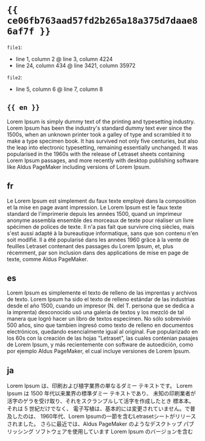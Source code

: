 # `{{ ce06fb763aad57fd2b265a18a375d7daae86af7f }}`

`file1`:
  - line  1, column   2 @ line    3, column  4224
  - line 24, column 434 @ line 3421, column 35972

`file2`:
  - line 5, column 6 @ line 7, column 8

## `{{ en }}`

Lorem Ipsum is simply dummy text of the printing and typesetting industry.
Lorem Ipsum has been the industry's standard dummy text ever since the 1500s,
when an unknown printer took a galley of type and scrambled it to make a type
specimen book. It has survived not only five centuries, but also the leap into
electronic typesetting, remaining essentially unchanged. It was popularised in
the 1960s with the release of Letraset sheets containing Lorem Ipsum passages,
and more recently with desktop publishing software like Aldus PageMaker
including versions of Lorem Ipsum.

## fr

Le Lorem Ipsum est simplement du faux texte employé dans la composition et la
mise en page avant impression. Le Lorem Ipsum est le faux texte standard de
l'imprimerie depuis les années 1500, quand un imprimeur anonyme assembla
ensemble des morceaux de texte pour réaliser un livre spécimen de polices de
texte. Il n'a pas fait que survivre cinq siècles, mais s'est aussi adapté à la
bureautique informatique, sans que son contenu n'en soit modifié. Il a été
popularisé dans les années 1960 grâce à la vente de feuilles Letraset contenant
des passages du Lorem Ipsum, et, plus récemment, par son inclusion dans des
applications de mise en page de texte, comme Aldus PageMaker.

## es

Lorem Ipsum es simplemente el texto de relleno de las imprentas y archivos de
texto. Lorem Ipsum ha sido el texto de relleno estándar de las industrias desde
el año 1500, cuando un impresor (N. del T. persona que se dedica a la imprenta)
desconocido usó una galería de textos y los mezcló de tal manera que logró
hacer un libro de textos especimen. No sólo sobrevivió 500 años, sino que
tambien ingresó como texto de relleno en documentos electrónicos, quedando
esencialmente igual al original. Fue popularizado en los 60s con la creación de
las hojas "Letraset", las cuales contenian pasajes de Lorem Ipsum, y más
recientemente con software de autoedición, como por ejemplo Aldus PageMaker, el
cual incluye versiones de Lorem Ipsum.

## ja

Lorem Ipsum は、印刷および植字業界の単なるダミー テキストです。
Lorem Ipsum は 1500 年代以来業界の標準ダミー テキストであり、
未知の印刷業者が活字のゲラを受け取り、それをスクランブルして活字を作成したとき
標本本。それは 5 世紀だけでなく、
電子写植は、基本的には変更されていません。で普及したのは、
1960年代、Lorem Ipsumの一節を含むLetrasetシートがリリースされました。
さらに最近では、Aldus PageMaker のようなデスクトップ パブリッシング ソフトウェアを使用しています
Lorem Ipsum のバージョンを含む

